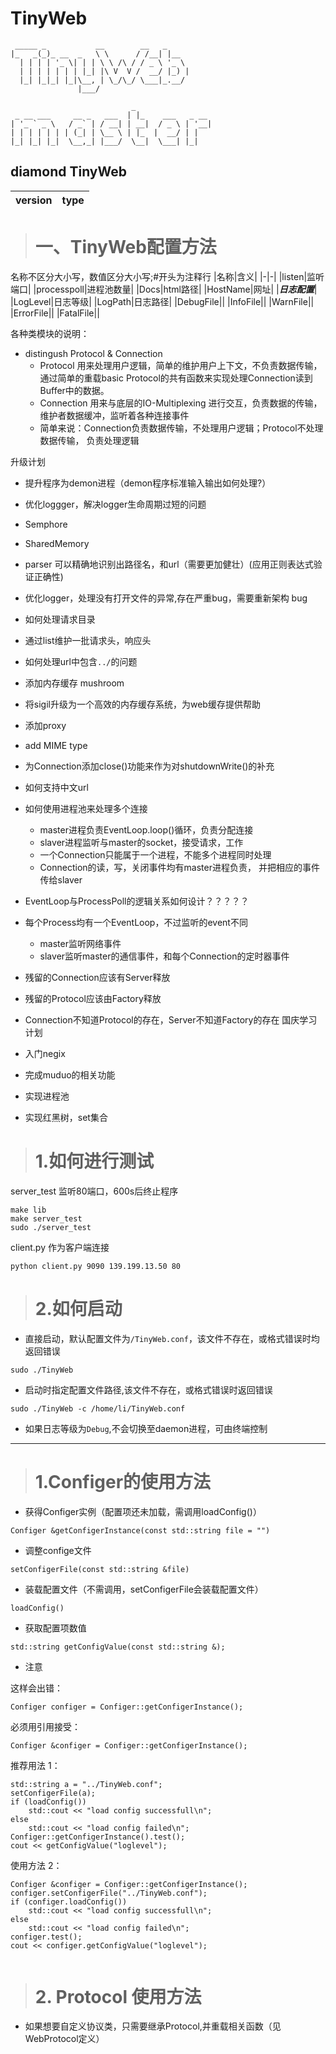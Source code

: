 # TinyWeb

```
 _____ _           __        __   _     
|_   _(_)_ __  _   \ \      / /__| |__  
  | | | | '_ \| | | \ \ /\ / / _ \ '_ \ 
  | | | | | | | |_| |\ V  V /  __/ |_) |
  |_| |_|_| |_|\__, | \_/\_/ \___|_.__/ 
               |___/                    
```



```
                           _                 
 _ __ ___     __ _   ___  | |_    ___   _ __ 
| '_ ` _ \   / _` | / __| | __|  / _ \ | '__|
| | | | | | | (_| | \__ \ | |_  |  __/ | |   
|_| |_| |_|  \__,_| |___/  \__|  \___| |_|   

```
## diamond TinyWeb
                                
| version | type |
|--------|-------|



> # 一、TinyWeb配置方法
名称不区分大小写，数值区分大小写;#开头为注释行
|名称|含义|
|-|-|
|listen|监听端口|
|processpoll|进程池数量|
|Docs|html路径|
|HostName|网址|
|***日志配置***|
|LogLevel|日志等级|
|LogPath|日志路径|
|DebugFile||
|InfoFile||
|WarnFile||
|ErrorFile||
|FatalFile||



各种类模块的说明：
- distingush Protocol & Connection
    - Protocol 用来处理用户逻辑，简单的维护用户上下文，不负责数据传输，
        通过简单的重载basic Protocol的共有函数来实现处理Connection读到
        Buffer中的数据。
    - Connection 用来与底层的IO-Multiplexing 进行交互，负责数据的传输，
        维护者数据缓冲，监听着各种连接事件
    - 简单来说：Connection负责数据传输，不处理用户逻辑；Protocol不处理数据传输，
     负责处理逻辑



升级计划
- 提升程序为demon进程（demon程序标准输入输出如何处理?）
- 优化loggger，解决logger生命周期过短的问题
- Semphore
- SharedMemory
- parser 可以精确地识别出路径名，和url（需要更加健壮）(应用正则表达式验证正确性)
- 优化logger，处理没有打开文件的异常,存在严重bug，需要重新架构
bug
- 如何处理请求目录
- 通过list维护一批请求头，响应头
- 如何处理url中包含```../```的问题
- 添加内存缓存 mushroom
- 将sigil升级为一个高效的内存缓存系统，为web缓存提供帮助
- 添加proxy
- add MIME type
- 为Connection添加close()功能来作为对shutdownWrite()的补充
- 如何支持中文url
- 如何使用进程池来处理多个连接
    - master进程负责EventLoop.loop()循环，负责分配连接
    - slaver进程监听与master的socket，接受请求，工作
    - 一个Connection只能属于一个进程，不能多个进程同时处理
    - Connection的读，写，关闭事件均有master进程负责，
        并把相应的事件传给slaver

- EventLoop与ProcessPoll的逻辑关系如何设计？？？？？
- 每个Process均有一个EventLoop，不过监听的event不同
    - master监听网络事件
    - slaver监听master的通信事件，和每个Connection的定时器事件
- 残留的Connection应该有Server释放
- 残留的Protocol应该由Factory释放
- Connection不知道Protocol的存在，Server不知道Factory的存在
国庆学习计划
- 入门negix
- 完成muduo的相关功能
- 实现进程池
- 实现红黑树，set集合



> # 1.如何进行测试

server_test 监听80端口，600s后终止程序
```
make lib
make server_test
sudo ./server_test
```

client.py 作为客户端连接
```
python client.py 9090 139.199.13.50 80
```

> # 2.如何启动

- 直接启动，默认配置文件为```/TinyWeb.conf```，该文件不存在，或格式错误时均返回错误
```
sudo ./TinyWeb
```

- 启动时指定配置文件路径,该文件不存在，或格式错误时返回错误
```
sudo ./TinyWeb -c /home/li/TinyWeb.conf
```

- 如果日志等级为```Debug```,不会切换至daemon进程，可由终端控制


------------------

> # 1.Configer的使用方法

- 获得Configer实例（配置项还未加载，需调用loadConfig()）
```
Configer &getConfigerInstance(const std::string file = "")
```

- 调整confige文件
```
setConfigerFile(const std::string &file)
```

- 装载配置文件（不需调用，setConfigerFile会装载配置文件）
```
loadConfig()
```

- 获取配置项数值
```
std::string getConfigValue(const std::string &);
```

- 注意

这样会出错：
```
Configer configer = Configer::getConfigerInstance();
```

必须用引用接受：
```
Configer &configer = Configer::getConfigerInstance();
```

推荐用法 1：
```
std::string a = "../TinyWeb.conf";
setConfigerFile(a);
if (loadConfig())
    std::cout << "load config successfull\n";
else
    std::cout << "load config failed\n";
Configer::getConfigerInstance().test();
cout << getConfigValue("loglevel");
```

使用方法 2：
```
Configer &configer = Configer::getConfigerInstance();
configer.setConfigerFile("../TinyWeb.conf");
if (configer.loadConfig())
    std::cout << "load config successfull\n";
else
    std::cout << "load config failed\n";
configer.test();
cout << configer.getConfigValue("loglevel");
```

```

```


> # 2. Protocol 使用方法

- 如果想要自定义协议类，只需要继承Protocol,并重载相关函数（见WebProtocol定义）


